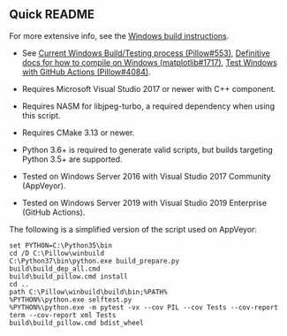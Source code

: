 Quick README
------------

For more extensive info, see the [Windows build instructions](build.rst).

* See [Current Windows Build/Testing process (Pillow#553)](https://github.com/python-pillow/Pillow/issues/553#issuecomment-37877416),
  [Definitive docs for how to compile on Windows (matplotlib#1717)](https://github.com/matplotlib/matplotlib/issues/1717#issuecomment-13343859),
  [Test Windows with GitHub Actions (Pillow#4084)](https://github.com/python-pillow/Pillow/pull/4084).
  

* Requires Microsoft Visual Studio 2017 or newer with C++ component.
* Requires NASM for libjpeg-turbo, a required dependency when using this script.
* Requires CMake 3.13 or newer.
* Python 3.6+ is required to generate valid scripts, but builds targeting Python 3.5+ are supported.
* Tested on Windows Server 2016 with Visual Studio 2017 Community (AppVeyor).
* Tested on Windows Server 2019 with Visual Studio 2019 Enterprise (GitHub Actions).

The following is a simplified version of the script used on AppVeyor:
```
set PYTHON=C:\Python35\bin
cd /D C:\Pillow\winbuild
C:\Python37\bin\python.exe build_prepare.py
build\build_dep_all.cmd
build\build_pillow.cmd install
cd ..
path C:\Pillow\winbuild\build\bin;%PATH%
%PYTHON%\python.exe selftest.py
%PYTHON%\python.exe -m pytest -vx --cov PIL --cov Tests --cov-report term --cov-report xml Tests
build\build_pillow.cmd bdist_wheel
```
